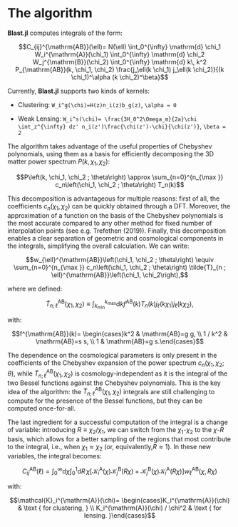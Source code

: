 # The algorithm
**Blast.jl** computes integrals of the form: 

```math
C_{ij}^{\mathrm{AB}}(\ell)= N(\ell) \int_0^{\infty} \mathrm{d} \chi_1 W_i^{\mathrm{A}}(\chi_1) \int_0^{\infty} \mathrm{d} \chi_2 W_j^{\mathrm{B}}(\chi_2) \int_0^{\infty} \mathrm{d} k\, k^2 P_{\mathrm{AB}}(k, \chi_1, \chi_2) \frac{j_\ell(k \chi_1) j_\ell(k \chi_2)}{(k \chi_1)^\alpha (k \chi_2)^\beta}
```
Currently, **Blast.jl** supports two kinds of kernels:

- Clustering: ``W_i^g(\chi)=H(z)n_i(z)b_g(z)``, ``\alpha = 0``

- Weak Lensing: ``W_i^s(\chi)= \frac{3H_0^2\Omega_m}{2a}\chi \int_z^{\infty} dz' n_i(z')\frac{\chi(z')-\chi}{\chi(z')}``, ``\beta = 2``

The algorithm takes advantage of the useful properties of Chebyshev polynomials, using them as a basis for efficiently decomposing the 3D matter power spectrum $P(k,\chi_1,\chi_2)$:

```math
P\left(k, \chi_1, \chi_2 ; \theta\right) \approx \sum_{n=0}^{n_{\max }} c_n\left(\chi_1, \chi_2 ; \theta\right) T_n(k)
```

This decomposition is advantageous for multiple reasons: first of all, the coefficients $c_n(\chi_1, \chi_2)$ can be quickly obtained through a DFT. Moreover, the approximation of a function on the basis of the Chebyshev polynomials is the most accurate compared to any other method for fixed number of interpolation points (see e.g. Trefethen (2019)). Finally, this decomposition enables a clear separation of geometric and cosmological components in the integrals, simplifying the overall calculation. We can write:

```math
w_{\ell}^{\mathrm{AB}}\left(\chi_1, \chi_2 ; \theta\right) \equiv \sum_{n=0}^{n_{\max }} c_n\left(\chi_1, \chi_2 ; \theta\right) \tilde{T}_{n ; \ell}^{\mathrm{AB}}\left(\chi_1, \chi_2\right),
```
where we defined: 
```math
\tilde{T}_{n ; \ell}^{\mathrm{AB}}\left(\chi_1, \chi_2\right) \equiv \int_{k_{\min }}^{k_{\max }} \mathrm{d} k f^{\mathrm{AB}}(k) T_n(k) j_{\ell}\left(k \chi_1\right) j_{\ell}\left(k\chi_2\right),
```
with:
```math
f^{\mathrm{AB}}(k)= \begin{cases}k^2 & \mathrm{AB}=g g, \\ 1 / k^2 & \mathrm{AB}=s s, \\ 1 & \mathrm{AB}=g s.\end{cases}
```
The dependence on the cosmological parameters is only present in the coefficients of the Chebyshev expansion of the power spectrum $c_n(\chi_1,\chi_2;\theta)$, while $\tilde{T}^{\mathrm{AB}}_{n;\ell}(\chi_1,\chi_2)$ is cosmology-independent as it is the integral of the two Bessel functions against the Chebyshev polynomials. This is the key idea of the algorithm: the $\tilde{T}^{\mathrm{AB}}_{n;\ell}(\chi_1,\chi_2)$ integrals are still challenging to compute for the presence of the Bessel functions, but they can be computed once-for-all.

The last ingredient for a successful computation of the integral is a change of variable: introducing $R \equiv \chi_2/\chi_1$, we can switch from the $\chi_1$-$\chi_2$ to the $\chi$-$R$ basis, which allows for a better sampling of the regions that most contribute to the integral, i.e., when $\chi_1 \approx \chi_2$ (or, equivalently,$R \approx 1$). In these new variables, the integral becomes:

```math
C_{ij}^{\mathrm{AB}}(\ell) = \int_0^{\infty} \mathrm{d} \chi \int_0^1 \mathrm{d} R \, \chi \left[ \mathcal{K}_i^{\mathrm{A}}(\chi) \mathcal{K}_j^{\mathrm{B}}(R \chi) + \mathcal{K}_j^{\mathrm{B}}(\chi) \mathcal{K}_i^{\mathrm{A}}(R \chi) \right] w_{\ell}^{\mathrm{AB}}(\chi, R \chi)

```
with:
```math
\mathcal{K}_i^{\mathrm{A}}(\chi)= \begin{cases}K_i^{\mathrm{A}}(\chi) & \text { for clustering, } \\ K_i^{\mathrm{A}}(\chi) / \chi^2 & \text { for lensing. }\end{cases}
```




